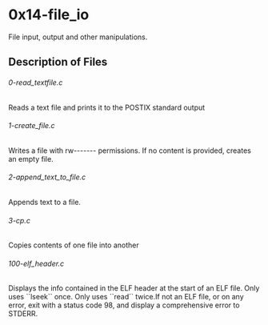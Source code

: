 # 0x14-file_io
File input, output and other manipulations.

## Description of Files
<h6>0-read_textfile.c</h6>
Reads a text file and prints it to the POSTIX standard output
<h6>1-create_file.c</h6>
Writes a file with rw------- permissions. If no content is provided, creates an empty file.
<h6>2-append_text_to_file.c</h6>
Appends text to a file.
<h6>3-cp.c</h6>
Copies contents of one file into another
<h6>100-elf_header.c</h6>
Displays the info contained in the ELF header at the start of an ELF file. Only uses ``lseek`` once. Only uses ``read`` twice.If not an ELF file, or on any error, exit with a status code 98, and display a comprehensive error to STDERR.

